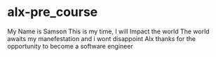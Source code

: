 # alx-pre_course
My Name is Samson
This is my time, I will Impact the world
The world awaits my manefestation and i wont disappoint
Alx thanks for the opportunity to become a software engineer
